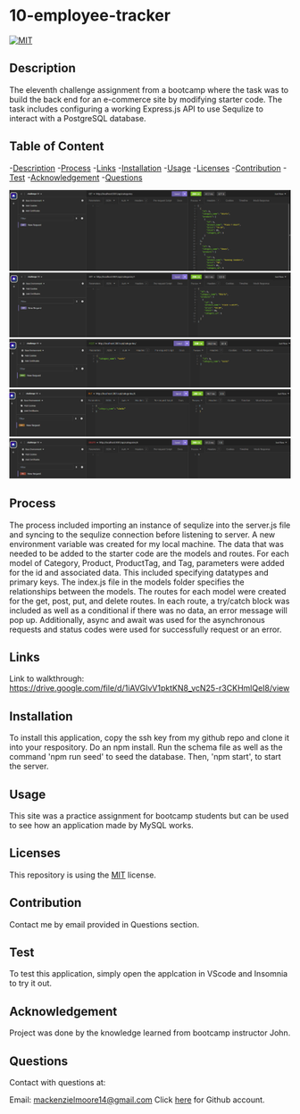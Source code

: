# 10-employee-tracker

[![MIT](https://img.shields.io/badge/License-MIT-yellow.svg)](https://opensource.org/licenses/MIT)
  

## Description
The eleventh challenge assignment from a bootcamp where the task was to build the back end for an e-commerce site by modifying starter code. The task includes configuring a working Express.js API to use Sequlize to interact with a PostgreSQL database.

## Table of Content
-[Description](#Description)
-[Process](#Process)
-[Links](#Links)
-[Installation](#Installation)
-[Usage](#Usage)
-[Licenses](#Licenses)
-[Contribution](#Contribution)
-[Test](#Test)
-[Acknowledgement](#Acknowledgement)
-[Questions](#Questions)

<img src="./assets/img1.png"/>
<img src="./assets/img2.png"/>
<img src="./assets/img3.png"/>
<img src="./assets/img4.png"/>
<img src="./assets/img5.png"/>


## Process
The process included importing an instance of sequlize into the server.js file and syncing to the sequlize connection before listening to server. A new environment variable was created for my local machine. The data that was needed to be added to the starter code are the models and routes. For each model of Category, Product, ProductTag, and Tag, parameters were added for the id and associated data. This included specifying datatypes and primary keys. The index.js file in the models folder specifies the relationships between the models. The routes for each model were created for the get, post, put, and delete routes. In each route, a try/catch block was included as well as a conditional if there was no data, an error message will pop up. Additionally, async and await was used for the asynchronous requests and status codes were used for successfully request or an error.


## Links
Link to walkthrough: https://drive.google.com/file/d/1iAVGIvV1pktKN8_vcN25-r3CKHmlQeI8/view

## Installation
To install this application, copy the ssh key from my github repo and clone it into your respository. Do an npm install. Run the schema file as well as the command 'npm run seed' to seed the database. Then, 'npm start', to start the server.


## Usage
This site was a practice assignment for bootcamp students but can be used to see how an application made by MySQL works. 


## Licenses
This repository is using the [MIT](https://opensource.org/licenses/MIT) license.


## Contribution
Contact me by email provided in Questions section.


## Test
To test this application, simply open the applcation in VScode and Insomnia to try it out.


## Acknowledgement
Project was done by the knowledge learned from bootcamp instructor John.


## Questions
Contact with questions at:

Email: mackenzielmoore14@gmail.com
Click [here](https://github.com/mackemo) for Github account.